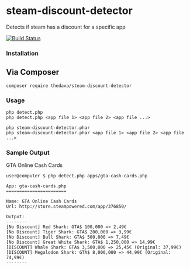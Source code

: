 # steam-discount-detector
Detects if steam has a discount for a specific app

[![Build Status](https://travis-ci.org/thedava/steam-discount-detector.svg?branch=master)](https://travis-ci.org/thedava/steam-discount-detector)

### Installation

## Via Composer
```
composer require thedava/steam-discount-detector
```

### Usage

```
php detect.php
php detect.php <app file 1> <app file 2> <app file ...>

php steam-discount-detector.phar
php steam-discount-detector.phar <app file 1> <app file 2> <app file ...>
```


### Sample Output
GTA Online Cash Cards

```
user@computer $ php detect.php apps/gta-cash-cards.php

App: gta-cash-cards.php
=======================

Name: GTA Online Cash Cards
Url: http://store.steampowered.com/app/376850/

Output:
--------
[No Discount] Red Shark: GTA$ 100,000 => 2,49€
[No Discount] Tiger Shark: GTA$ 200,000 => 3,99€
[No Discount] Bull Shark: GTA$ 500,000 => 7,49€
[No Discount] Great White Shark: GTA$ 1,250,000 => 14,99€
[DISCOUNT] Whale Shark: GTA$ 3,500,000 => 25,45€ (Original: 37,99€)
[DISCOUNT] Megalodon Shark: GTA$ 8,000,000 => 44,99€ (Original: 74,99€)
--------

```
